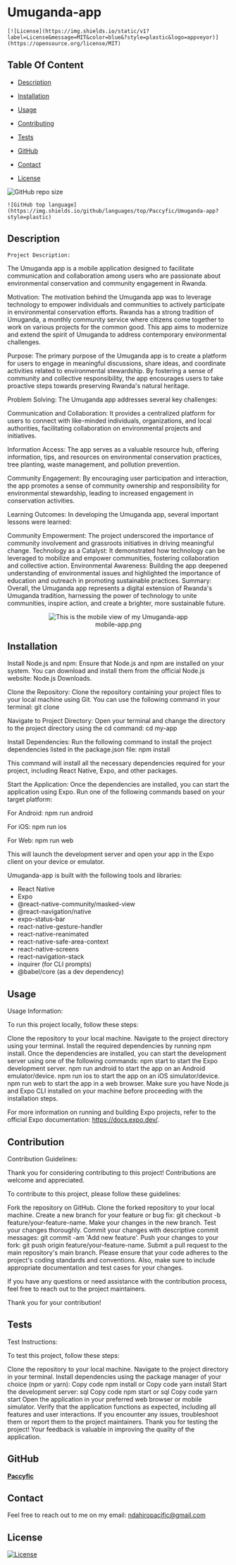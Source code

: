 # Umuganda-app
  
    [![License](https://img.shields.io/static/v1?label=License&message=MIT&color=blue&?style=plastic&logo=appveyor)](https://opensource.org/license/MIT)


  
  ## Table Of Content

  - [Description](#description)
  
  - [Installation](#installation)
  - [Usage](#usage)
  - [Contributing](#contribution)
  - [Tests](#tests)
  - [GitHub](#github)
  - [Contact](#contact)
  - [License](#license)
  


  
  ![GitHub repo size](https://img.shields.io/github/repo-size/Paccyfic/Umuganda-app?style=plastic)

    ![GitHub top language](https://img.shields.io/github/languages/top/Paccyfic/Umuganda-app?style=plastic)


  
  ## Description

    Project Description:
The Umuganda app is a mobile application designed to facilitate communication and collaboration among users who are passionate about environmental conservation and community engagement in Rwanda.

Motivation:
The motivation behind the Umuganda app was to leverage technology to empower individuals and communities to actively participate in environmental conservation efforts. Rwanda has a strong tradition of Umuganda, a monthly community service where citizens come together to work on various projects for the common good. This app aims to modernize and extend the spirit of Umuganda to address contemporary environmental challenges.

Purpose:
The primary purpose of the Umuganda app is to create a platform for users to engage in meaningful discussions, share ideas, and coordinate activities related to environmental stewardship. By fostering a sense of community and collective responsibility, the app encourages users to take proactive steps towards preserving Rwanda's natural heritage.

Problem Solving:
The Umuganda app addresses several key challenges:

Communication and Collaboration: It provides a centralized platform for users to connect with like-minded individuals, organizations, and local authorities, facilitating collaboration on environmental projects and initiatives.

Information Access: The app serves as a valuable resource hub, offering information, tips, and resources on environmental conservation practices, tree planting, waste management, and pollution prevention.

Community Engagement: By encouraging user participation and interaction, the app promotes a sense of community ownership and responsibility for environmental stewardship, leading to increased engagement in conservation activities.

Learning Outcomes:
In developing the Umuganda app, several important lessons were learned:

Community Empowerment: The project underscored the importance of community involvement and grassroots initiatives in driving meaningful change.
Technology as a Catalyst: It demonstrated how technology can be leveraged to mobilize and empower communities, fostering collaboration and collective action.
Environmental Awareness: Building the app deepened understanding of environmental issues and highlighted the importance of education and outreach in promoting sustainable practices.
Summary:
Overall, the Umuganda app represents a digital extension of Rwanda's Umuganda tradition, harnessing the power of technology to unite communities, inspire action, and create a brighter, more sustainable future.

  


  

  
  

  <p align="center">
    <img alt="This is the mobile view of my Umuganda-app" [Screenshot] src="my-app/mobile-app.png"><br>
  mobile-app.png
  </p>
  


  

  ## Installation

  Install Node.js and npm: Ensure that Node.js and npm are installed on your system. You can download and install them from the official Node.js website: Node.js Downloads.

Clone the Repository: Clone the repository containing your project files to your local machine using Git. You can use the following command in your terminal:
git clone <repository-url>

Navigate to Project Directory: Open your terminal and change the directory to the project directory using the cd command:
cd my-app

Install Dependencies: Run the following command to install the project dependencies listed in the package.json file:
npm install

This command will install all the necessary dependencies required for your project, including React Native, Expo, and other packages.

Start the Application: Once the dependencies are installed, you can start the application using Expo. Run one of the following commands based on your target platform:

For Android:
npm run android

For iOS:
npm run ios


For Web:
npm run web

This will launch the development server and open your app in the Expo client on your device or emulator.

  


  
  Umuganda-app is built with the following tools and libraries: <ul><li>React Native</li><li>Expo</li><li>@react-native-community/masked-view</li><li>@react-navigation/native</li><li>expo-status-bar</li><li>react-native-gesture-handler</li><li>react-native-reanimated</li><li>react-native-safe-area-context</li><li>react-native-screens</li><li>react-navigation-stack</li><li>inquirer (for CLI prompts)</li><li>@babel/core (as a dev dependency)</li></ul>
  


  

  ## Usage
 
  Usage Information:

To run this project locally, follow these steps:

Clone the repository to your local machine.
Navigate to the project directory using your terminal.
Install the required dependencies by running npm install.
Once the dependencies are installed, you can start the development server using one of the following commands:
npm start to start the Expo development server.
npm run android to start the app on an Android emulator/device.
npm run ios to start the app on an iOS simulator/device.
npm run web to start the app in a web browser.
Make sure you have Node.js and Expo CLI installed on your machine before proceeding with the installation steps.

For more information on running and building Expo projects, refer to the official Expo documentation: https://docs.expo.dev/.

  


  

  ## Contribution
 
  Contribution Guidelines:

Thank you for considering contributing to this project! Contributions are welcome and appreciated.

To contribute to this project, please follow these guidelines:

Fork the repository on GitHub.
Clone the forked repository to your local machine.
Create a new branch for your feature or bug fix: git checkout -b feature/your-feature-name.
Make your changes in the new branch.
Test your changes thoroughly.
Commit your changes with descriptive commit messages: git commit -am 'Add new feature'.
Push your changes to your fork: git push origin feature/your-feature-name.
Submit a pull request to the main repository's main branch.
Please ensure that your code adheres to the project's coding standards and conventions. Also, make sure to include appropriate documentation and test cases for your changes.

If you have any questions or need assistance with the contribution process, feel free to reach out to the project maintainers.

Thank you for your contribution!

  


  

  ## Tests
 
  Test Instructions:

To test this project, follow these steps:

Clone the repository to your local machine.
Navigate to the project directory in your terminal.
Install dependencies using the package manager of your choice (npm or yarn):
Copy code
npm install
or
Copy code
yarn install
Start the development server:
sql
Copy code
npm start
or
sql
Copy code
yarn start
Open the application in your preferred web browser or mobile simulator.
Verify that the application functions as expected, including all features and user interactions.
If you encounter any issues, troubleshoot them or report them to the project maintainers.
Thank you for testing the project! Your feedback is valuable in improving the quality of the application.

  


  

  ## GitHub

  <a href="https://github.com/Paccyfic"><strong>Paccyfic</a></strong>
  

  
  
  

  ## Contact

  Feel free to reach out to me on my email:
  ndahiropacific@gmail.com
  


  

  ## License

  [![License](https://img.shields.io/static/v1?label=Licence&message=MIT&color=blue)](https://opensource.org/license/MIT)
  

  